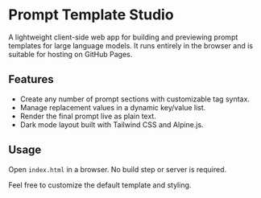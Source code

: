 # Prompt Template Studio

A lightweight client-side web app for building and previewing prompt templates for large language models. It runs entirely in the browser and is suitable for hosting on GitHub Pages.

## Features

- Create any number of prompt sections with customizable tag syntax.
- Manage replacement values in a dynamic key/value list.
- Render the final prompt live as plain text.
- Dark mode layout built with Tailwind CSS and Alpine.js.

## Usage

Open `index.html` in a browser. No build step or server is required.

Feel free to customize the default template and styling.
